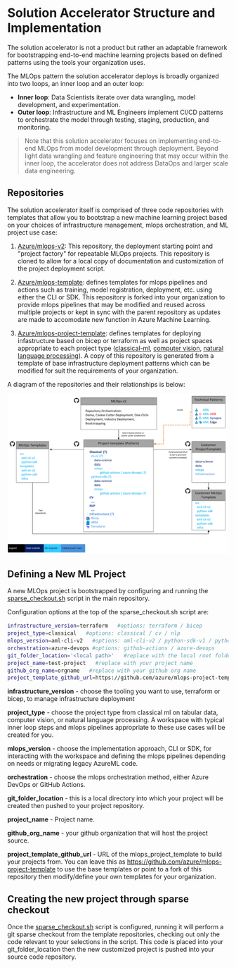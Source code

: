# Solution Accelerator Structure and Implementation

The solution accelerator is not a product but rather an adaptable framework for bootstrapping end-to-end machine learning projects based on defined patterns using the tools your organization uses.

The MLOps pattern the solution accelerator deploys is broadly organized into two loops, an inner loop and an outer loop:
* **Inner loop**: Data Scientists iterate over data wrangling, model development, and experimentation.
* **Outer loop**: Infrastructure and ML Engineers implement CI/CD patterns to orchestrate the model through testing, staging, production, and monitoring.

> Note that this solution accelerator focuses on implementing end-to-end MLOps from model development through deployment. Beyond light data wrangling and feature engineering that may occur within the inner loop, the accelerator does not address DataOps and larger scale data engineering.

## Repositories

The solution accelerator itself is comprised of three code repositories with templates that allow you to bootstrap a new machine learning project based on your choices of infrastructure management, mlops orchestration, and ML project use case:
1.  [Azure/mlops-v2](https://github.com/Azure/mlops-v2): This repository, the deployment starting point and "project factory" for repeatable MLOps projects. This repository is cloned to allow for a local copy of documentation and customization of the project deployment script.

2. [Azure/mlops-template](https://github.com/Azure/mlops-templates): defines templates for mlops pipelines and actions such as training, model registration, deployment, etc. using either the CLI or SDK. This repository is forked into your organization to provide mlops pipelines that may be modified and reused across multiple projects or kept in sync with the parent repository as updates are made to accomodate new function in Azure Machine Learning.

3. [Azure/mlops-project-template](https://github.com/Azure/mlops-project-template): defines templates for deploying infastructure based on bicep or terraform as well as project spaces appropriate to each project type ([classical-ml](https://github.com/Azure/mlops-project-template/tree/main/classical), [computer vision](https://github.com/Azure/mlops-project-template/tree/main/cv), [natural language processing](https://github.com/Azure/mlops-project-template/tree/main/nlp)). A copy of this repository is generated from a template of base infrastructure deployment patterns which can be modified for suit the requirements of your organization.

A diagram of the repositories and their relationships is below:

![](media/repository_arch.png)

## Defining a New ML Project

A new MLOps project is bootstrapped by configuring and running the [sparse_checkout.sh](/sparse_checkout.sh) script in the main repository. 

Configuration options at the top of the sparse_checkout.sh script are:

```bash
infrastructure_version=terraform   #options: terraform / bicep 
project_type=classical   #options: classical / cv / nlp
mlops_version=aml-cli-v2   #options: aml-cli-v2 / python-sdk-v1 / python-sdk-v2 / rai-aml-cli-v2
orchestration=azure-devops #options: github-actions / azure-devops
git_folder_location='<local path>'   #replace with the local root folder location where you want to create the project folder
project_name=test-project   #replace with your project name
github_org_name=orgname   #replace with your github org name
project_template_github_url=https://github.com/azure/mlops-project-template   #replace with the url for the project template for your organization created in step 2.2, or leave for demo purposes
```

**infrastructure_version** - choose the tooling you want to use, terraform or bicep, to manage infrastructure deployment

**project_type** - choose the project type from classical ml on tabular data, computer vision, or natural language processing. A workspace with typical inner loop steps and mlops pipelines appropriate to these use cases will be created for you.

**mlops_version** - choose the implementation approach, CLI or SDK, for interacting with the workspace and defining the mlops pipelines depending on needs or migrating legacy AzureML code.

**orchestration** - choose the mlops orchestration method, either Azure DevOps or GitHub Actions.

**git_folder_location** - this is a local directory into which your project will be created then pushed to your project repository.

**project_name** - Project name.

**github_org_name** - your github organization that will host the project source.

**project_template_github_url** - URL of the mlops_project_template to build your projects from. You can leave this as https://github.com/azure/mlops-project-template to use the base templates or point to a fork of this repository then modify/define your own templates for your organization.

## Creating the new project through sparse checkout

Once the [sparse_checkout.sh](/sparse_checkout.sh) script is configured, running it will perform a git sparse checkout from the template repositories, checking out only the code relevant to your selections in the script. This code is placed into your git_folder_location then the new customized project is pushed into your source code repository. 
